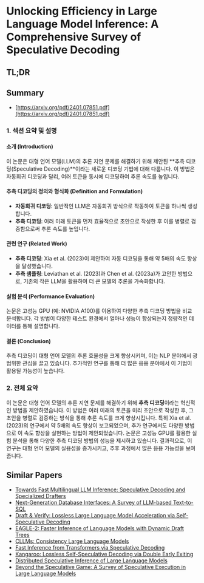 # Unlocking Efficiency in Large Language Model Inference: A Comprehensive Survey of Speculative Decoding
## TL;DR
## Summary
- [https://arxiv.org/pdf/2401.07851.pdf](https://arxiv.org/pdf/2401.07851.pdf)

### 1. 섹션 요약 및 설명

#### 소개 (Introduction)
이 논문은 대형 언어 모델(LLM)의 추론 지연 문제를 해결하기 위해 제안된 **추측 디코딩(Speculative Decoding)**이라는 새로운 디코딩 기법에 대해 다룹니다. 이 방법은 자동회귀 디코딩과 달리, 여러 토큰을 동시에 디코딩하여 추론 속도를 높입니다.

#### 추측 디코딩의 정의와 형식화 (Definition and Formulation)
- **자동회귀 디코딩**: 일반적인 LLM은 자동회귀 방식으로 작동하여 토큰을 하나씩 생성합니다.
- **추측 디코딩**: 여러 미래 토큰을 먼저 효율적으로 초안으로 작성한 후 이를 병렬로 검증함으로써 추론 속도를 높입니다.

#### 관련 연구 (Related Work)
- **추측 디코딩**: Xia et al. (2023)이 제안하여 자동 디코딩을 통해 약 5배의 속도 향상을 달성했습니다.
- **추측 샘플링**: Leviathan et al. (2023)과 Chen et al. (2023a)가 고안한 방법으로, 기존의 작은 LLM을 활용하여 더 큰 모델의 추론을 가속화합니다.

#### 실험 분석 (Performance Evaluation)
논문은 고성능 GPU (예: NVIDIA A100)를 이용하여 다양한 추측 디코딩 방법을 비교 분석합니다. 각 방법이 다양한 테스트 환경에서 얼마나 성능이 향상되는지 정량적인 데이터를 통해 설명합니다.

#### 결론 (Conclusion)
추측 디코딩이 대형 언어 모델의 추론 효율성을 크게 향상시키며, 이는 NLP 분야에서 광범위한 관심을 끌고 있습니다. 추가적인 연구를 통해 더 많은 응용 분야에서 이 기법이 활용될 가능성이 높습니다.

### 2. 전체 요약

이 논문은 대형 언어 모델의 추론 지연 문제를 해결하기 위해 **추측 디코딩**이라는 혁신적인 방법을 제안하였습니다. 이 방법은 여러 미래의 토큰을 미리 초안으로 작성한 후, 그 초안을 병렬로 검증하는 방식을 통해 추론 속도를 크게 향상시킵니다. 특히 Xia et al. (2023)의 연구에서 약 5배의 속도 향상이 보고되었으며, 추가 연구에서도 다양한 방법으로 이 속도 향상을 실현하는 방법이 제안되었습니다. 논문은 고성능 GPU를 활용한 실험 분석을 통해 다양한 추측 디코딩 방법의 성능을 제시하고 있습니다. 결과적으로, 이 연구는 대형 언어 모델의 실용성을 증가시키고, 추후 과정에서 많은 응용 가능성을 보여줍니다.

## Similar Papers
- [Towards Fast Multilingual LLM Inference: Speculative Decoding and Specialized Drafters](2406.16758.md)
- [Next-Generation Database Interfaces: A Survey of LLM-based Text-to-SQL](2406.08426.md)
- [Draft & Verify: Lossless Large Language Model Acceleration via Self-Speculative Decoding](2309.08168.md)
- [EAGLE-2: Faster Inference of Language Models with Dynamic Draft Trees](2406.16858.md)
- [CLLMs: Consistency Large Language Models](2403.00835.md)
- [Fast Inference from Transformers via Speculative Decoding](2211.17192.md)
- [Kangaroo: Lossless Self-Speculative Decoding via Double Early Exiting](2404.18911.md)
- [Distributed Speculative Inference of Large Language Models](2405.14105.md)
- [Beyond the Speculative Game: A Survey of Speculative Execution in Large Language Models](2404.14897.md)

